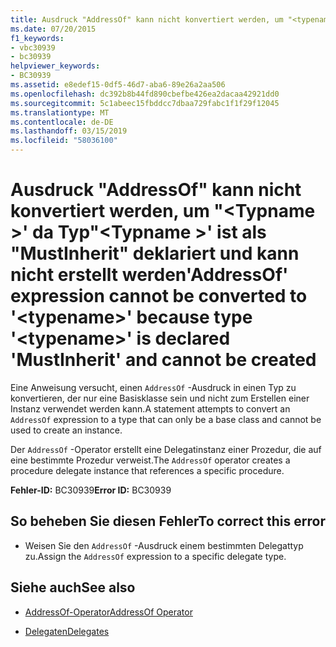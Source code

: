 ```yaml
---
title: Ausdruck "AddressOf" kann nicht konvertiert werden, um "<typename>' da Typ"<typename>"wird als"MustInherit"deklariert und kann nicht erstellt werden
ms.date: 07/20/2015
f1_keywords:
- vbc30939
- bc30939
helpviewer_keywords:
- BC30939
ms.assetid: e8edef15-0df5-46d7-aba6-89e26a2aa506
ms.openlocfilehash: dc392b8b44fd890cbefbe426ea2dacaa42921dd0
ms.sourcegitcommit: 5c1abeec15fbddcc7dbaa729fabc1f1f29f12045
ms.translationtype: MT
ms.contentlocale: de-DE
ms.lasthandoff: 03/15/2019
ms.locfileid: "58036100"
---
```

# <a name="addressof-expression-cannot-be-converted-to-typename-because-type-typename-is-declared-mustinherit-and-cannot-be-created"></a><span data-ttu-id="56872-102">Ausdruck "AddressOf" kann nicht konvertiert werden, um "\<Typname >' da Typ"\<Typname >' ist als "MustInherit" deklariert und kann nicht erstellt werden</span><span class="sxs-lookup"><span data-stu-id="56872-102">'AddressOf' expression cannot be converted to '\<typename>' because type '\<typename>' is declared 'MustInherit' and cannot be created</span></span>
<span data-ttu-id="56872-103">Eine Anweisung versucht, einen `AddressOf` -Ausdruck in einen Typ zu konvertieren, der nur eine Basisklasse sein und nicht zum Erstellen einer Instanz verwendet werden kann.</span><span class="sxs-lookup"><span data-stu-id="56872-103">A statement attempts to convert an `AddressOf` expression to a type that can only be a base class and cannot be used to create an instance.</span></span>  
  
 <span data-ttu-id="56872-104">Der `AddressOf` -Operator erstellt eine Delegatinstanz einer Prozedur, die auf eine bestimmte Prozedur verweist.</span><span class="sxs-lookup"><span data-stu-id="56872-104">The `AddressOf` operator creates a procedure delegate instance that references a specific procedure.</span></span>  
  
 <span data-ttu-id="56872-105">**Fehler-ID:** BC30939</span><span class="sxs-lookup"><span data-stu-id="56872-105">**Error ID:** BC30939</span></span>  
  
## <a name="to-correct-this-error"></a><span data-ttu-id="56872-106">So beheben Sie diesen Fehler</span><span class="sxs-lookup"><span data-stu-id="56872-106">To correct this error</span></span>  
  
-   <span data-ttu-id="56872-107">Weisen Sie den `AddressOf` -Ausdruck einem bestimmten Delegattyp zu.</span><span class="sxs-lookup"><span data-stu-id="56872-107">Assign the `AddressOf` expression to a specific delegate type.</span></span>  
  
## <a name="see-also"></a><span data-ttu-id="56872-108">Siehe auch</span><span class="sxs-lookup"><span data-stu-id="56872-108">See also</span></span>

- [<span data-ttu-id="56872-109">AddressOf-Operator</span><span class="sxs-lookup"><span data-stu-id="56872-109">AddressOf Operator</span></span>](../../visual-basic/language-reference/operators/addressof-operator.md)

- [<span data-ttu-id="56872-110">Delegaten</span><span class="sxs-lookup"><span data-stu-id="56872-110">Delegates</span></span>](../../visual-basic/programming-guide/language-features/delegates/index.md)
